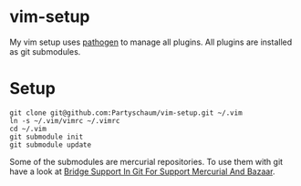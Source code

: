 vim-setup
=========

My vim setup uses [pathogen](https://github.com/tpope/vim-pathogen) to manage all plugins. All plugins are installed as git submodules.

Setup
=====

```
git clone git@github.com:Partyschaum/vim-setup.git ~/.vim
ln -s ~/.vim/vimrc ~/.vimrc
cd ~/.vim
git submodule init
git submodule update
```

Some of the submodules are mercurial repositories. To use them with git have a look at [Bridge Support In Git For Support Mercurial And Bazaar](http://felipec.wordpress.com/2012/11/13/git-remote-hg-bzr-2/).
